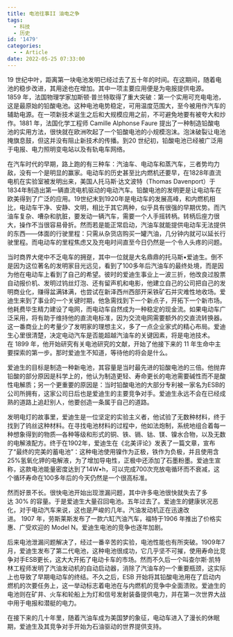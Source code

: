 ```yaml
---
title: 电池往事II 油电之争
tags:
  - 科技
  - 历史
id: '1479'
categories:
  - - Article
date: 2022-05-25 07:33:00
---
```


19 世纪中叶，距离第一块电池发明已经过去了五十年的时间。在这期间，随着电池的稳步改进，其用途也在增加。其中一项主要应用便是为电报提供电源。1859 年，法国物理学家加斯顿·普兰特取得了重大突破：第一个实用可充电电池，这是最原始的铅酸电池。这种电池电势稳定，可用温度范围大，至今被用作汽车的辅助电源。在一项新技术诞生之后和大规模应用之前，不可避免地要有被夸大和炒作。1881 年，法国化学工程师 Camille Alphonse Faure 提出了一种制造铅酸电池的实用方法，很快就在欧洲吹起了一个铅酸电池的小规模泡沫。泡沫破裂让电池掩旗息鼓，但这并没有阻止新技术的传播。到20 世纪初，铅酸电池已经被广泛用于电报、电力照明变电站以及有轨电车网络。

在汽车时代的早期，路上跑的有三种车：汽油车、电动车和蒸汽车，三者势均力敌，没有一个是明显的赢家。电动车的历史甚至比内燃机还要早，在1828年直流电机在实验室被发明出来，美国人托马斯·达文波特（Thomas Davenport）于1834年制造出第一辆直流电机驱动的电动汽车。铅酸电池的发明更是让电动车在欧美得到了广泛的应用。19世纪末到1920年是电动车的发展高峰，和内燃机相比，电动车干净、安静、文明，相比于其它两种，似乎具有很强的早期优势。而汽油车复杂、嘈杂和肮脏，要发动一辆汽车，需要一个人手摇转柄。转柄后座力很大，操作不当很容易骨折。然而若是能正常启动，汽油车就能提供电动车无法提供的东西——体面的行驶里程：只需从杂货店购买一罐汽油，几分钟内就可以延长行驶里程。而电动车的里程焦虑又及充电时间直至今日仍然是一个令人头疼的问题。

当时商界大佬中不乏电车的拥趸，其中一位就是大名鼎鼎的托马斯•爱迪生。倒不是因为这位著名的发明家目光远见，看到了100多年后汽油车的最终处境，而是因为他在电动车上看到了自己的希望。彼时的爱迪生事业上一波三折，他改良过股票自动报价机、发明过钨丝灯泡、还有留声机和电影，他建立自己的公司把自己的发明商业化，赚得盆满钵满，也尝试在新泽西州西部开采铁矿石并灾难性地收场。爱迪生来到了事业的一个关键时期，他急需找到下一个新点子，开拓下一个新市场。他耗费毕生精力建设了电网，而电动车自然成为一种稳定的现金流。如果电动车广泛采用，将有助于维持他的直流电标准，因为交流电网需要额外的交直流转换器。这一番商业上的考量少了发明家的理想主义，多了一点企业家式的精心布局。爱迪生心里很清楚，决定电动汽车是否能超越汽油车的关键因素，将是电池技术。在 1899 年，他开始研究有关电池研究的文献，开始了他接下来的 11 年生命中主要探索的第一步。那时爱迪生不知道，等待他的将会是什么。

爱迪生的目标是制造一种新电池，其容量是当时最先进的铅酸电池的三倍。他抛弃铅酸的部分原因是科学上的，他认为制造更轻、寿命更长的电池需要碱性而不是酸性电解质；另一个更重要的原因是：当时铅酸电池的大部分专利被一家名为ESB的公司所拥有，这家公司日后也是爱迪生的主要竞争对手。爱迪生永远不会在已经成熟的道路上追赶别人，他要创造一条属于自己的道路。

发明电灯的故事里，爱迪生是一位坚定的实验主义者，他试验了无数种材料，终于找到了钨丝这种材料。在寻找电池材料的过程中，他如法炮制，系统地组合着每一种想象得到的物质––各种等级和形式的铜、铁、镉、钴、镁、镍水合物，以及无数的电解液配方。终于在1902年，爱迪生在《北美评论》发表了一篇文章，宣布了“最终的完美的蓄电池”：这种电池使用镍作为正极，铁作为负极，并且使用含25%氢氧化钾的电解液，为了增加导电性，正极中还添加了石墨粉墨。爱迪生宣称，这款电池能量密度达到了14W•h，可以完成700次充放电循环而不衰减，这个循环寿命在100多年后的今天仍然是一个很高标准。

然而好景不长。很快电池开始出现泄漏问题，其中许多电池很快就失去了多达 30% 的容量。于是爱迪生大量召回电池。五年过去了。爱迪生的健康状况恶化，对于电动汽车来说，这也是严峻的几年。汽油发动机正在迅速改进。 1907 年，劳斯莱斯发布了一款六缸汽油汽车，福特于1906 年推出了价格实惠、广受欢迎的 Model N。爱迪生电池的竞争也逐年加剧。

后来电池泄漏问题解决了，经过一番辛苦的实验，电池性能也有所突破。1909年7月，爱迪生发布了第二代电池，这种电池很成功，它几乎坚不可摧，使用寿命比竞争对手ESB更长，这大大开拓了电动卡车的市场。然而不久后一个叫查尔斯·凯特林工程师发明了汽油发动机的自动启动器，消除了汽油车的一个重要瓶颈，这实际上也导致了早期电动车的终结。不久之后，ESB 开始将其铅酸电池用在了启动内燃机的次要任务上，这一举动标志着电池在与内燃机的竞争中全面溃败。爱迪生的电池则在矿井、火车和轮船上为灯和信号发射装备提供电力，并在第一次世界大战中用于电报和潜艇的电力。

在接下来的几十年里，随着汽油车成为美国梦的象征，电动车进入了漫长的休眠期，爱迪生及其竞争对手开始为石油驱动的世界提供支持。